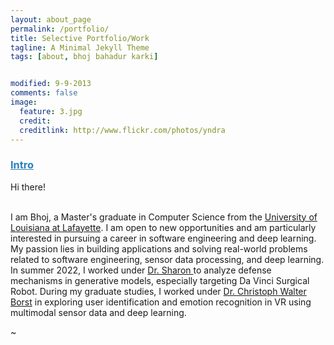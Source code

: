 ```yaml
---
layout: about_page
permalink: /portfolio/
title: Selective Portfolio/Work
tagline: A Minimal Jekyll Theme
tags: [about, bhoj bahadur karki]


modified: 9-9-2013
comments: false
image:
  feature: 3.jpg
  credit: 
  creditlink: http://www.flickr.com/photos/yndra
---
```


<!-- ## Portfoli/Works -->
<!-- #### Web application
- [Pustakalaya.org](https://pustakalaya.org/en/)
- PythonSpark.com
- Dhuni.io

#### Desktop application
- Iot/realtime based Psychometric chart
- Pressure-Enthalpy Chart(PH chart)  -->


### <span style="color:#2980b9"><u> Intro </u></span>
Hi there! 

<br>
I am Bhoj, a Master's graduate in Computer Science from the <a href="https://louisiana.edu/" >University of Louisiana at Lafayette</a>. I am open to new opportunities and am particularly interested in pursuing a career in software engineering and deep learning. My passion lies in building applications and solving real-world problems related to software engineering, sensor data processing, and deep learning.

<br>
In summer 2022, I worked under <a href="https://www.xialihei.com/about/" >Dr. Sharon </a> to analyze defense mechanisms in generative models, especially targeting Da Vinci Surgical Robot. During my graduate studies, I worked under <a href="https://vrlab.cmix.louisiana.edu/people/dr-christoph-borst/" >Dr. Christoph Walter Borst</a> in exploring user identification and emotion recognition in VR using multimodal sensor data and deep learning.


~